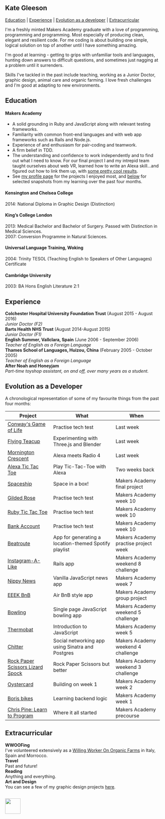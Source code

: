 ## Kate Gleeson

<a href='https://github.com/allbecauseyoutoldmeso/CV#education'>Education</a> | <a href='https://github.com/allbecauseyoutoldmeso/CV#experience'>Experience</a> | <a href="https://github.com/allbecauseyoutoldmeso/CV#evolution">Evolution as a developer</a> | <a href='https://github.com/allbecauseyoutoldmeso/CV#extracurricular'>Extracurricular</a>

I'm a freshly minted Makers Academy graduate with a love of programming, programming and programming.  Most especially of producing clean, elegant and resilient code.  For me coding is about building one simple, logical solution on top of another until I have something amazing.

I'm good at learning - getting to grips with unfamiliar tools and languages, hunting down answers to difficult questions, and sometimes just nagging at a problem until it surrenders.   

Skills I've tackled in the past include teaching, working as a Junior Doctor, graphic design, animal care and organic farming.  I love fresh challenges and I'm good at adapting to new environments.  

<a id='education'></a>
## Education

#### Makers Academy
* A solid grounding in Ruby and JavaScript along with relevant testing frameworks.
* Familiarity with common front-end languages and with web app frameworks such as Rails and Node.js.
* Experience of and enthusiasm for pair-coding and teamwork.
* A firm belief in TDD.  
* The understanding and confidence to work independently and to find out what I need to know.  For our final project I and my intrepid team taught ourselves about web VR, learned how to write an Alexa skill...and figured out how to link them up, with <a href="https://github.com/allbecauseyoutoldmeso/spaceship">some pretty cool results</a>.
* See <a href="https://github.com/allbecauseyoutoldmeso">my profile page</a> for the projects I enjoyed most, and <a href="https://github.com/allbecauseyoutoldmeso/CV#evolution">below</a> for selected snapshots from my learning over the past four months.

#### Kensington and Chelsea College
2014:  National Diploma in Graphic Design (Distinction)

#### King’s College London
2013:  Medical Bachelor and Bachelor of Surgery.  Passed with Distinction in Medical Sciences.  
2007:  Conversion Programme in Natural Sciences.

#### Universal Language Training, Woking
2004:  Trinity TESOL (Teaching English to Speakers of Other Languages) Certificate

#### Cambridge University
2003:  BA Hons English Literature 2:1

<a id='experience'></a>
## Experience

**Colchester Hospital University Foundation Trust** (August 2015 - August 2016)    
*Junior Doctor (F2)*  
**Barts Health NHS Trust** (August 2014-August 2015)   
*Junior Doctor (F1)*  
**English Summer, Vallclara, Spain**  (June 2006 - September 2006)  
*Teacher of English as a Foreign Language*  
**Thames School of Languages, Huizou, China** (February 2005 - October 2005)  
*Teacher of English as a Foreign Language*  
**After Noah and Honeyjam**   
*Part-time toyshop assistant, on and off, over many years as a student.*

<a id='evolution'></a>
## Evolution as a Developer

A chronological representation of some of my favourite things from the past four months:                    

| Project | What | When |  
| ---- |---- | ----|  
| <a href="https://github.com/allbecauseyoutoldmeso/game_of_life">Conway's Game of Life</a> | Practise tech test | Last week|
| <a href="https://github.com/allbecauseyoutoldmeso/flying_teacup">Flying Teacup</a> | Experimenting with Three.js and Blender | Last week|
| <a href="https://github.com/allbecauseyoutoldmeso/mornington_crescent">Mornington Crescent</a> | Alexa meets Radio 4 | Last week|   
| <a href="https://github.com/allbecauseyoutoldmeso/alexa_tic_tac_toe">Alexa Tic Tac Toe</a> | Play Tic-Tac-Toe with Alexa | Two weeks back |  
| <a href="https://github.com/allbecauseyoutoldmeso/spaceship">Spaceship</a> | Space in a box! | Makers Academy final project |  
| <a href="https://github.com/allbecauseyoutoldmeso/gilded_rose">Gilded Rose</a> | Practise tech test |  Makers Academy week 10 |  
| <a href="https://github.com/allbecauseyoutoldmeso/tic_tac_toe">Ruby Tic Tac Toe</a> | Practise tech test |  Makers Academy week 10 |  
| <a href="https://github.com/allbecauseyoutoldmeso/Bank-tech-test">Bank Account</a> | Practise tech test |  Makers Academy week 10 |  
| <a href="https://github.com/allbecauseyoutoldmeso/beatroute">Beatroute</a> | App for generating a location-themed Spotify playlist |  Makers Academy practise project week |     
| <a href="https://github.com/allbecauseyoutoldmeso/instagram-challenge">Instagram-A-Like</a> | Rails app |  Makers Academy weekend 8 challenge |  
| <a href="https://github.com/allbecauseyoutoldmeso/news-app">Nippy News</a> | Vanilla JavaScript news app  |  Makers Academy week 7 |       
| <a href="https://github.com/allbecauseyoutoldmeso/bnb">EEEK BnB</a> | Air BnB style app  |  Makers Academy group project |     
| <a href="https://github.com/allbecauseyoutoldmeso/bowling-challenge-2">Bowling</a> | Single page JavaScript bowling app  |  Makers Academy weekend 5 challenge |        
| <a href="https://github.com/allbecauseyoutoldmeso/thermostat-challenge">Thermobat</a> | Introduction to JavaScript  |  Makers Academy week 5 |        
| <a href="https://github.com/allbecauseyoutoldmeso/chitter-challenge">Chitter</a> | Social networking app using Sinatra and Postgres |  Makers Academy weekend 4 challenge |      
| <a href="https://github.com/allbecauseyoutoldmeso/rps-challenge">Rock Paper Scissors Lizard Spock</a> | Rock Paper Scissors but better |  Makers Academy weekend 3 challenge |      
| <a href="https://github.com/allbecauseyoutoldmeso/oystercard">Oystercard</a> | Building on week 1  |  Makers Academy week 2 |      
| <a href="https://github.com/allbecauseyoutoldmeso/Boris-Bikes">Boris bikes</a> | Learning backend logic  |  Makers Academy week 1 |      
| <a href="https://github.com/allbecauseyoutoldmeso/learn-to-program">Chris Pine: Learn to Program</a> | Where it all started  |  Makers Academy precourse |      

<a id='extracurricular'></a>
## Extracurricular

**WWOOFing**   
I've volunteered extensively as a <a href="http://wwoof.net">Willing Worker On Organic Farms</a> in Italy, Spain and Morrocco.    
**Travel**  
Past and future!   
**Reading**   
Anything and everything.  
**Art and Design**   
You can see a few of my graphic design projects <a href="https://www.behance.net/ALLBECAUSEa6c2">here</a>.

##

<a href='https://www.linkedin.com/in/kate-gleeson-957059145'><img width='50px' height='50px' src='https://user-images.githubusercontent.com/25392162/26982535-a0aa6d68-4d30-11e7-864f-06648cdea28e.png'></a>
